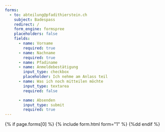 ```yaml
---
forms:
  - to: abteilung@pfadithierstein.ch
    subject: Badespass
    redirect: /
    form_engine: formspree
    placeholders: false
    fields:
      - name: Vorname
        required: true
      - name: Nachname
        required: true
      - name: Pfadiname
      - name: Anmeldebestätigung
        input_type: checkbox
        placeholder: Ich nehme am Anlass teil
      - name: Was ich noch mitteilen möchte
        input_type: textarea
        required: false

      - name: Absenden
        input_type: submit
        required: true
---
```


{% if page.forms[0] %}
{% include form.html form="1" %}
{%dd endif %}
